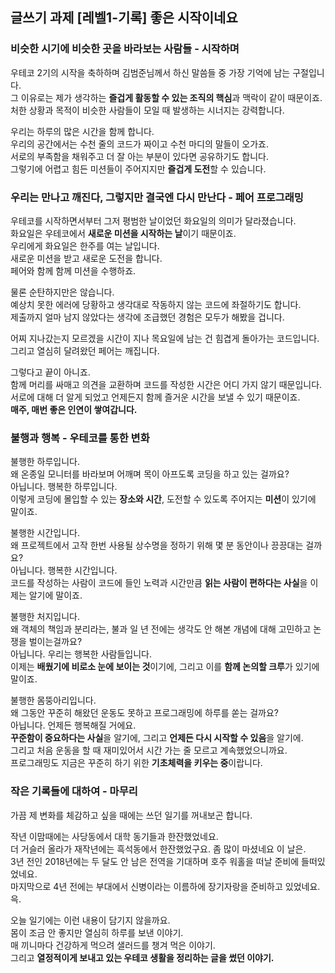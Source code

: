 ## 글쓰기 과제 [레벨1-기록] 좋은 시작이네요

### 비슷한 시기에 비슷한 곳을 바라보는 사람들 - 시작하며

우테코 2기의 시작을 축하하며 김범준님께서 하신 말씀들 중 가장 기억에 남는 구절입니다.   
그 이유로는 제가 생각하는 **즐겁게 활동할 수 있는 조직의 핵심**과 맥락이 같이 때문이죠.  
처한 상황과 목적이 비슷한 사람들이 모일 때 발생하는 시너지는 강력합니다.  

우리는 하루의 많은 시간을 함께 합니다.   
우리의 공간에서는 수천 줄의 코드가 짜이고 수천 마디의 말들이 오가죠.   
서로의 부족함을 채워주고 더 잘 아는 부분이 있다면 공유하기도 합니다.   
그렇기에 어렵고 힘든 미션들이 주어지지만 **즐겁게 도전**할 수 있습니다.  

### 우리는 만나고 깨진다, 그렇지만 결국엔 다시 만난다 - 페어 프로그래밍

우테코를 시작하면서부터 그저 평범한 날이었던 화요일의 의미가 달라졌습니다.  
화요일은 우테코에서 **새로운 미션을 시작하는 날**이기 때문이죠.  
우리에게 화요일은 한주를 여는 날입니다.  
새로운 미션을 받고 새로운 도전을 합니다.   
페어와 함께 함께 미션을 수행하죠.   

물론 순탄하지만은 않습니다.   
예상치 못한 에러에 당황하고 생각대로 작동하지 않는 코드에 좌절하기도 합니다.  
제출까지 얼마 남지 않았다는 생각에 조급했던 경험은 모두가 해봤을 겁니다.   

어찌 지나갔는지 모르겠을 시간이 지나 목요일에 남는 건 힘겹게 돌아가는 코드입니다.  
그리고 열심히 달려왔던 페어는 깨집니다.   

그렇다고 끝이 아니죠.   
함께 머리를 싸매고 의견을 교환하며 코드를 작성한 시간은 어디 가지 않기 때문입니다.  
서로에 대해 더 알게 되었고 언제든지 함께 즐거운 시간을 보낼 수 있기 때문이죠.   
**매주, 매번 좋은 인연이 쌓여갑니다.**  

### 불행과 행복 - 우테코를 통한 변화

불행한 하루입니다.  
왜 온종일 모니터를 바라보며 어깨며 목이 아프도록 코딩을 하고 있는 걸까요?  
아닙니다. 행복한 하루입니다.  
이렇게 코딩에 몰입할 수 있는 **장소와 시간**, 도전할 수 있도록 주어지는 **미션**이 있기에 말이죠.   

불행한 시간입니다.   
왜 프로젝트에서 고작 한번 사용될 상수명을 정하기 위해 몇 분 동안이나 끙끙대는 걸까요?  
아닙니다. 행복한 시간입니다.  
코드를 작성하는 사람이 코드에 들인 노력과 시간만큼 **읽는 사람이 편하다는 사실**을 이제는 알기에 말이죠.  

불행한 처지입니다.   
왜 객체의 책임과 분리라는, 불과 일 년 전에는 생각도 안 해본 개념에 대해 고민하고 논쟁을 벌이는걸까요?   
아닙니다. 우리는 행복한 사람들입니다.  
이제는 **배웠기에 비로소 눈에 보이는 것**이기에, 그리고 이를 **함께 논의할 크루**가 있기에 말이죠.  

불행한 몸뚱아리입니다.  
왜 그동안 꾸준히 해왔던 운동도 못하고 프로그래밍에 하루를 쏟는 걸까요?  
아닙니다. 언제든 행복해질 거에요.  
**꾸준함이 중요하다는 사실**을 알기에, 그리고 **언제든 다시 시작할 수 있음**을 알기에.  
그리고 처음 운동을 할 때 재미있어서 시간 가는 줄 모르고 계속했었으니까요.  
프로그래밍도 지금은 꾸준히 하기 위한 **기초체력을 키우는 중**이랍니다.  

### 작은 기록들에 대하여 - 마무리 
가끔 제 변화를 체감하고 싶을 때에는 쓰던 일기를 꺼내보곤 합니다.  

작년 이맘때에는 사당동에서 대학 동기들과 한잔했었네요.  
더 거슬러 올라가 재작년에는 흑석동에서 한잔했었구요. 좀 많이 마셨네요 이 날은.    
3년 전인 2018년에는 두 달도 안 남은 전역을 기대하며 호주 워홀을 떠날 준비에 들떠있었네요.  
마지막으로 4년 전에는 부대에서 신병이라는 이름하에 장기자랑을 준비하고 있었네요. 윽.  

오늘 일기에는 이런 내용이 담기지 않을까요.  
몸이 조금 안 좋지만 열심히 하루를 보낸 이야기.   
매 끼니마다 건강하게 먹으려 샐러드를 챙겨 먹은 이야기.  
그리고 **열정적이게 보내고 있는 우테코 생활을 정리하는 글을 썼던 이야기.**  


